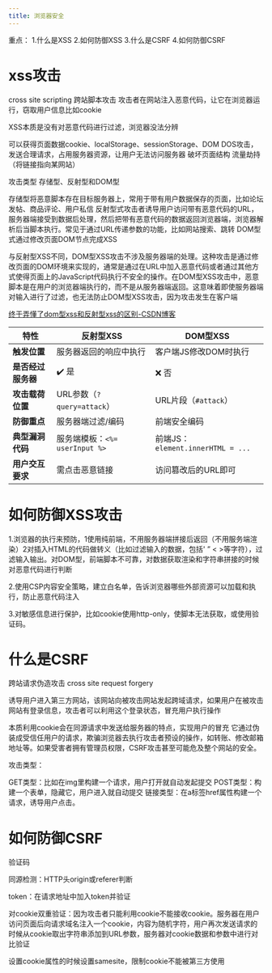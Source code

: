 ```yaml
---
title: 浏览器安全
---
```

重点：
1.什么是XSS
2.如何防御XSS
3.什么是CSRF
4.如何防御CSRF
# xss攻击
cross site scripting
跨站脚本攻击
攻击者在网站注入恶意代码，让它在浏览器运行，窃取用户信息比如cookie

XSS本质是没有对恶意代码进行过滤，浏览器没法分辨

可以获得页面数据cookie、localStorage、sessionStorage、DOM
DOS攻击，发送合理请求，占用服务器资源，让用户无法访问服务器
破坏页面结构
流量劫持（将链接指向某网站）

攻击类型
存储型、反射型和DOM型

存储型将恶意脚本存在目标服务器上，常用于带有用户数据保存的页面，比如论坛发帖、商品评论、用户私信
反射型式攻击者诱导用户访问带有恶意代码的URL，服务器端接受到数据后处理，然后把带有恶意代码的数据返回浏览器端，浏览器解析后当脚本执行。常见于通过URL传递参数的功能，比如网站搜索、跳转
DOM型式通过修改页面DOM节点完成XSS

与反射型XSS不同，DOM型XSS攻击不涉及服务器端的处理。这种攻击是通过修改页面的DOM环境来实现的，通常是通过在URL中加入恶意代码或者通过其他方式使得页面上的JavaScript代码执行不安全的操作。在DOM型XSS攻击中，恶意脚本是在用户的浏览器端执行的，而不是从服务器端返回。这意味着即使服务器端对输入进行了过滤，也无法防止DOM型XSS攻击，因为攻击发生在客户端

[终于弄懂了dom型xss和反射型xss的区别-CSDN博客](https://blog.csdn.net/hackzkaq/article/details/122940831)

|**特性**|**反射型XSS**|**DOM型XSS**|
|---|---|---|
|**触发位置**|服务器返回的响应中执行|客户端JS修改DOM时执行|
|**是否经过服务器**|✔️ 是|❌ 否|
|**攻击载荷位置**|URL参数（`?query=attack`）|URL片段（`#attack`）|
|**防御重点**|服务器端过滤/编码|前端安全编码|
|**典型漏洞代码**|服务端模板：`<%= userInput %>`|前端JS：`element.innerHTML = ...`|
|**用户交互要求**|需点击恶意链接|访问篡改后的URL即可|

# 如何防御XSS攻击

1.浏览器的执行来预防，1使用纯前端，不用服务器端拼接后返回（不用服务端渲染）2对插入HTML的代码做转义（比如过滤输入的数据，包括' ” < >等字符），过滤输入输出。对DOM型，前端脚本不可靠，对数据获取渲染和字符串拼接的时候对恶意代码进行判断

2.使用CSP内容安全策略，建立白名单，告诉浏览器哪些外部资源可以加载和执行，防止恶意代码注入

3.对敏感信息进行保护，比如cookie使用http-only，使脚本无法获取，或使用验证码。

# 什么是CSRF

跨站请求伪造攻击 cross site request forgery

诱导用户进入第三方网站，该网站向被攻击网站发起跨域请求，如果用户在被攻击网站有登录信息，攻击者可以利用这个登录状态，冒充用户执行操作

本质利用cookie会在同源请求中发送给服务器的特点，实现用户的冒充
它通过伪装成受信任用户的请求，欺骗浏览器去执行攻击者预设的操作，如转账、修改邮箱地址等。如果受害者拥有管理员权限，CSRF攻击甚至可能危及整个网站的安全。

攻击类型：

GET类型：比如在img里构建一个请求，用户打开就自动发起提交
POST类型：构建一个表单，隐藏它，用户进入就自动提交
链接类型：在a标签href属性构建一个请求，诱导用户点击。

# 如何防御CSRF

验证码

同源检测：HTTP头origin或referer判断

token：在请求地址中加入token并验证

对cookie双重验证：因为攻击者只能利用cookie不能接收cookie。服务器在用户访问页面后向请求域名注入一个cookie，内容为随机字符，用户再次发送请求的时候从cookie取出字符串添加到URL参数，服务器对cookie数据和参数中进行对比验证

设置cookie属性的时候设置samesite，限制cookie不能被第三方使用